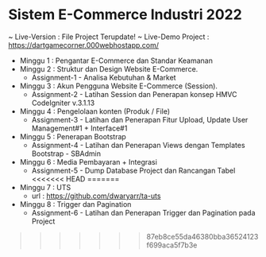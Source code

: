 # Sistem E-Commerce Industri 2022
~ Live-Version : File Project Terupdate!
~ Live-Demo Project : https://dartgamecorner.000webhostapp.com/

- Minggu 1 : Pengantar E-Commerce dan Standar Keamanan
- Minggu 2 : Struktur dan Design Website E-Commerce.
  - Assignment-1 - Analisa Kebutuhan & Market
- Minggu 3 : Akun Pengguna Website E-Commerce (Session).
  - Assignment-2 - Latihan Session dan Penerapan konsep HMVC CodeIgniter v.3.1.13
- Minggu 4 : Pengelolaan konten (Produk / File)
  - Assignment-3 - Latihan dan Penerapan Fitur Upload, Update User Management#1 + Interface#1
- Minggu 5 : Penerapan Bootstrap
  - Assignment-4 - Latihan dan Penerapan Views dengan Templates Bootstrap - SBAdmin
- Minggu 6 : Media Pembayaran + Integrasi
  - Assignment-5 - Dump Database Project dan Rancangan Tabel
<<<<<<< HEAD
=======
- Minggu 7 : UTS
  - url : https://github.com/dwaryarr/ta-uts
- Minggu 8 : Trigger dan Pagination
  - Assignment-6 - Latihan dan Penerapan Trigger dan Pagination pada Project
>>>>>>> 87eb8ce55da46380bba36524123f699aca5f7b3e
